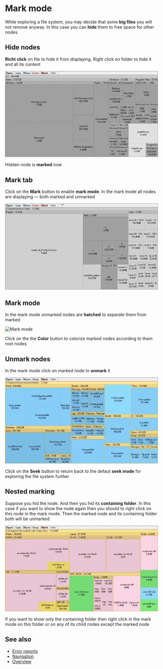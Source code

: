 # Mark mode

While exploring a file system, you may decide that some **big files** you will not remove anyway. In this case you can **hide** them to free space for other nodes

## Hide nodes

**Richt click** on file to hide it from displaying. Right click on folder to hide it and all its content

![Hide nodes](Images/mark_node.gif)

Hidden node is **marked** now

## Mark tab

Click on the **Mark** button to enable **mark mode**. In the mark mode all nodes are displaying — both marked and unmarked

![Mark tab](Images/mark_tab.gif)

## Mark mode

In the mark mode unmarked nodes are **hatched** to separate them from marked

![Mark mode](Images/mark_mode.gif)

Click on the the **Color** button to colorize marked nodes according to them root nodes

## Unmark nodes

In the mark mode click on marked node to **unmark** it 

![Unmark nodes](Images/unmark_node.gif)

Click on the **Seek** button to return back to the defaut **seek mode** for exploring the file system further

## Nested marking

Suppose you hid the node. And then you hid its **containing folder**. In this case if you want to show the node again then you should to right click on this node in the mark mode. Then the marked node and its containing folder both will be unmarked 

![Nested marking](Images/nested_marking.gif)

If you want to show only the containing folder then right click in the mark mode on this folder or on any of its child nodes except the marked node

## See also
- [Error reports](ErrorReports.md)
- [Navigation](Navigation.md)
- [Overview](../README.md)